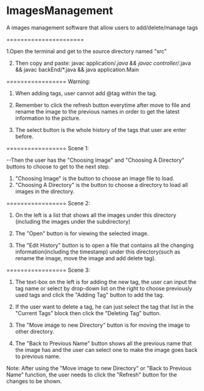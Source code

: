 # ImagesManagement
A images management software that allow users to add/delete/manage tags

======================

1.Open the terminal and get to the source directory named "src"

2. Then copy and paste:
    javac application/*.java && javac controller/*.java && javac backEnd/*.java && java application.Main

=================
Warning:

1. When adding tags, user cannot add @tag within the tag.

2. Remember to click the refresh button everytime after move to file and rename the image to the previous names
    in order to get the latest information to the picture.

3. The select button is the whole history of the tags that user are enter before.

=================
Scene 1:

--Then the user has the "Choosing Image" and "Choosing A Directory" buttons to choose to get to the next step.
  1. "Choosing Image" is the button to choose an image file to load.
  2. "Choosing A Directory" is the button to choose a directory to load all images in the directory.

=================
Scene 2:

1. On the left is a list that shows all the images under this directory (including the images under the subdirectory)

2. The "Open" button is for viewing the selected image.

3. The "Edit History" button is to open a file that contains all the changing information(including the timestamp) under
this directory(such as rename the image, move the image and add delete tag).

=================
Scene 3:

1. The text-box on the left is for adding the new tag, the user can input the tag name or select by drop-down list on the right
to choose previously used tags and click the "Adding Tag" button to add the tag.

2. If the user want to delete a tag, he can just select the tag that list in the "Current Tags" block then click the "Deleting
Tag" button.

3. The "Move image to new Directory" button is for moving the image to other directory.

4. The "Back to Previous Name" button shows all the previous name that the image has and the user can select one to make the image goes back to previous name.

Note: After using the "Move image to new Directory" or "Back to Previous Name" function,
the user needs to click the "Refresh" button for the changes to be shown.
